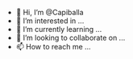 - 👋 Hi, I’m @Capiballa
- 👀 I’m interested in ...
- 🌱 I’m currently learning ...
- 💞️ I’m looking to collaborate on ...
- 📫 How to reach me ...

<!---
Capiballa/Capiballa is a ✨ special ✨ repository because its `README.md` (this file) appears on your GitHub profile.
You can click the Preview link to take a look at your changes.
--->
